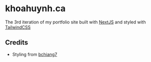 # khoahuynh.ca

The 3rd iteration of my portfolio site built with [NextJS](https://nextjs.org/) and styled with [TailwindCSS](https://tailwindcss.com/)

## Credits

- Styling from <a href="https://github.com/bchiang7" target="_blank" rel="noopener noreferrer">bchiang7</a>
